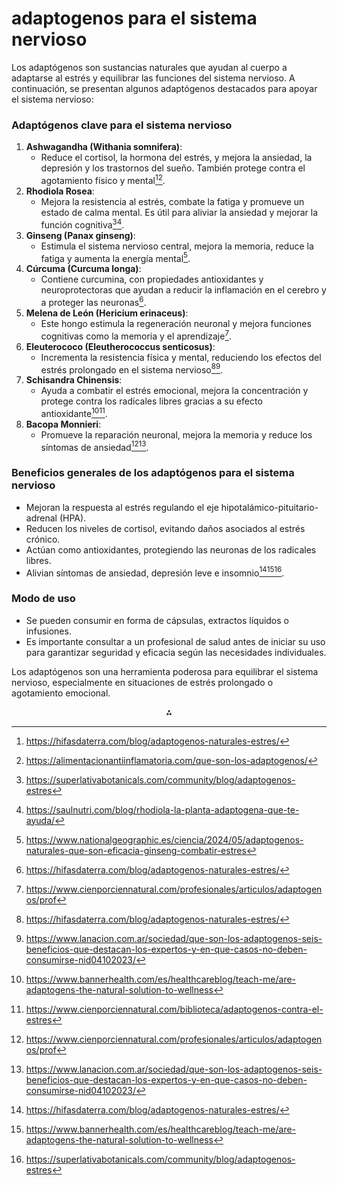 # adaptogenos para el sistema nervioso

Los adaptógenos son sustancias naturales que ayudan al cuerpo a adaptarse al estrés y equilibrar las funciones del sistema nervioso. A continuación, se presentan algunos adaptógenos destacados para apoyar el sistema nervioso:

### **Adaptógenos clave para el sistema nervioso**

1. **Ashwagandha (Withania somnifera)**:
    - Reduce el cortisol, la hormona del estrés, y mejora la ansiedad, la depresión y los trastornos del sueño. También protege contra el agotamiento físico y mental[^1][^4].
2. **Rhodiola Rosea**:
    - Mejora la resistencia al estrés, combate la fatiga y promueve un estado de calma mental. Es útil para aliviar la ansiedad y mejorar la función cognitiva[^7][^8].
3. **Ginseng (Panax ginseng)**:
    - Estimula el sistema nervioso central, mejora la memoria, reduce la fatiga y aumenta la energía mental[^9].
4. **Cúrcuma (Curcuma longa)**:
    - Contiene curcumina, con propiedades antioxidantes y neuroprotectoras que ayudan a reducir la inflamación en el cerebro y a proteger las neuronas[^1].
5. **Melena de León (Hericium erinaceus)**:
    - Este hongo estimula la regeneración neuronal y mejora funciones cognitivas como la memoria y el aprendizaje[^2].
6. **Eleuterococo (Eleutherococcus senticosus)**:
    - Incrementa la resistencia física y mental, reduciendo los efectos del estrés prolongado en el sistema nervioso[^1][^6].
7. **Schisandra Chinensis**:
    - Ayuda a combatir el estrés emocional, mejora la concentración y protege contra los radicales libres gracias a su efecto antioxidante[^3][^5].
8. **Bacopa Monnieri**:
    - Promueve la reparación neuronal, mejora la memoria y reduce los síntomas de ansiedad[^2][^6].

### **Beneficios generales de los adaptógenos para el sistema nervioso**

- Mejoran la respuesta al estrés regulando el eje hipotalámico-pituitario-adrenal (HPA).
- Reducen los niveles de cortisol, evitando daños asociados al estrés crónico.
- Actúan como antioxidantes, protegiendo las neuronas de los radicales libres.
- Alivian síntomas de ansiedad, depresión leve e insomnio[^1][^3][^7].


### **Modo de uso**

- Se pueden consumir en forma de cápsulas, extractos líquidos o infusiones.
- Es importante consultar a un profesional de salud antes de iniciar su uso para garantizar seguridad y eficacia según las necesidades individuales.

Los adaptógenos son una herramienta poderosa para equilibrar el sistema nervioso, especialmente en situaciones de estrés prolongado o agotamiento emocional.

<div style="text-align: center">⁂</div>

[^1]: https://hifasdaterra.com/blog/adaptogenos-naturales-estres/

[^2]: https://www.cienporciennatural.com/profesionales/articulos/adaptogenos/prof

[^3]: https://www.bannerhealth.com/es/healthcareblog/teach-me/are-adaptogens-the-natural-solution-to-wellness

[^4]: https://alimentacionantiinflamatoria.com/que-son-los-adaptogenos/

[^5]: https://www.cienporciennatural.com/biblioteca/adaptogenos-contra-el-estres

[^6]: https://www.lanacion.com.ar/sociedad/que-son-los-adaptogenos-seis-beneficios-que-destacan-los-expertos-y-en-que-casos-no-deben-consumirse-nid04102023/

[^7]: https://superlativabotanicals.com/community/blog/adaptogenos-estres

[^8]: https://saulnutri.com/blog/rhodiola-la-planta-adaptogena-que-te-ayuda/

[^9]: https://www.nationalgeographic.es/ciencia/2024/05/adaptogenos-naturales-que-son-eficacia-ginseng-combatir-estres

